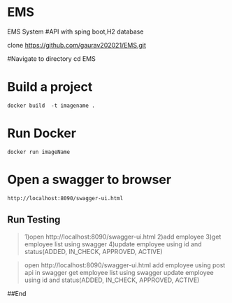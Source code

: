 # EMS
EMS System
#API with sping boot,H2 database

 clone  https://github.com/gaurav202021/EMS.git

#Navigate to directory
 cd EMS

# Build a project
	docker build  -t imagename .

# Run Docker
	docker run imageName
# Open a swagger to browser
	http://localhost:8090/swagger-ui.html

## Run Testing
 >1)open http://localhost:8090/swagger-ui.html
 >2)add employee
 >3)get employee list using swagger
 >4)update employee using id and status(ADDED,
	IN_CHECK,
	APPROVED,
	ACTIVE)
 
> open http://localhost:8090/swagger-ui.html
> add employee using post api in swagger
> get employee list using swagger
> update employee using id and status(ADDED,
	IN_CHECK,
	APPROVED,
	ACTIVE)



##End
